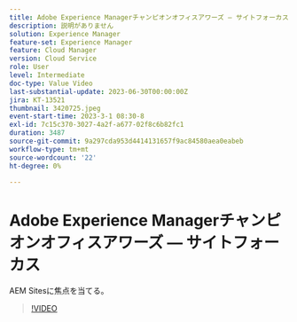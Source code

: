 ```yaml
---
title: Adobe Experience Managerチャンピオンオフィスアワーズ — サイトフォーカス
description: 説明がありません
solution: Experience Manager
feature-set: Experience Manager
feature: Cloud Manager
version: Cloud Service
role: User
level: Intermediate
doc-type: Value Video
last-substantial-update: 2023-06-30T00:00:00Z
jira: KT-13521
thumbnail: 3420725.jpeg
event-start-time: 2023-3-1 08:30-8
exl-id: 7c15c370-3027-4a2f-a677-02f8c6b82fc1
duration: 3487
source-git-commit: 9a297cda953d4414131657f9ac84580aea0eabeb
workflow-type: tm+mt
source-wordcount: '22'
ht-degree: 0%

---
```


# Adobe Experience Managerチャンピオンオフィスアワーズ — サイトフォーカス

AEM Sitesに焦点を当てる。

>[!VIDEO](https://video.tv.adobe.com/v/3420725/?learn=on)
